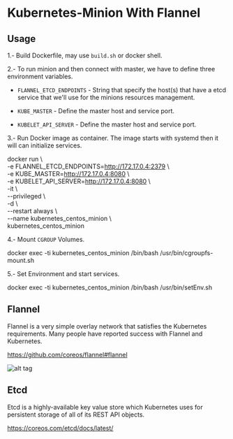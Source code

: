 # Kubernetes-Minion With Flannel

## Usage

1.- Build Dockerfile, may use `build.sh` or docker shell.

2.- To run minion and then connect with master, we have to define three environment variables.

* `FLANNEL_ETCD_ENDPOINTS` - String that specify the host(s) that have a etcd service that we'll use for the minions resources management.

* `KUBE_MASTER` -  Define the master host and service port.

* `KUBELET_API_SERVER` -  Define the master host and service port.

3.- Run Docker image as container. The image starts with systemd then it will can initialize services.

docker run  \ <br />
-e FLANNEL_ETCD_ENDPOINTS=http://172.17.0.4:2379 \ <br />
-e KUBE_MASTER=http://172.17.0.4:8080 \ <br />
-e KUBELET_API_SERVER=http://172.17.0.4:8080 \ <br />
-it \ <br />
--privileged \ <br />
-d \ <br />
--restart always  \ <br />
--name kubernetes_centos_minion \ <br />
kubernetes_centos_minion <br />

4.- Mount `CGROUP` Volumes.

docker exec -ti kubernetes_centos_minion /bin/bash /usr/bin/cgroupfs-mount.sh

5.- Set Environment and start services.

docker exec -ti kubernetes_centos_minion /bin/bash /usr/bin/setEnv.sh

## Flannel

Flannel is a very simple overlay network that satisfies the Kubernetes requirements. Many people have reported success with Flannel and Kubernetes.

https://github.com/coreos/flannel#flannel

![alt tag](https://github.com/coreos/flannel/blob/master/packet-01.png)

## Etcd

Etcd is a highly-available key value store which Kubernetes uses for persistent storage of all of its REST API objects.

https://coreos.com/etcd/docs/latest/


